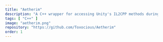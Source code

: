 ```yaml
---
title: "Aetherim"
description: "A C++ wrapper for accessing Unity's IL2CPP methods during run-time."
tags: [ "C++" ]
image: "aetherim.png"
repository: "https://github.com/Toxocious/Aetherim"
order: 1
---
```

